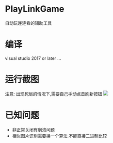 # PlayLinkGame
自动玩连连看的辅助工具

# 编译
visual studio 2017 or later ...

# 运行截图
注意: 出现死局的情况下,需要自己手动点击刷新按钮
![](Image/screenshot.gif)


# 已知问题
* 非正常关闭有崩溃问题
* 相似图片识别需要换一个算法.不能直接二进制比较
